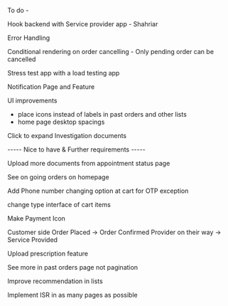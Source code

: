 To do -

Hook backend with Service provider app - Shahriar

Error Handling

Conditional rendering on order cancelling - Only pending order can be cancelled

Stress test app with a load testing app

Notification Page and Feature

UI improvements

- place icons instead of labels in past orders and other lists
- home page desktop spacings

Click to expand Investigation documents

----- Nice to have & Further requirements -----

Upload more documents from appointment status page

See on going orders on homepage

Add Phone number changing option at cart for OTP exception

change type interface of cart items

Make Payment Icon

Customer side
Order Placed -> Order Confirmed
Provider on their way -> Service Provided

Upload prescription feature

See more in past orders page not pagination

Improve recommendation in lists

Implement ISR in as many pages as possible
